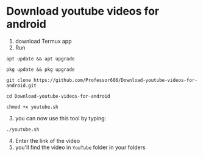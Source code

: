 # Download youtube videos for android
1. download Termux app
2. Run
```
apt update && apt upgrade
```
```
pkg update && pkg upgrade
```
```
git clone https://github.com/Professor606/Download-youtube-videos-for-android.git
```
```
cd Download-youtube-videos-for-android
```
```
chmod +x youtube.sh
```
3. you can now use this tool by typing:
```
./youtube.sh
```
4. Enter the link of the video
5. you'll find the video in ```YouTube``` folder in your folders
